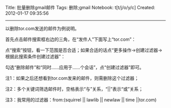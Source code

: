 Title: 批量删除gmail邮件
Tags: 删除;gmail
Notebook: t[t/j/o/y/c]
Created: 2012-01-17 09:35:56

------

以删除tor.com发送的邮件为例说明。

首先点击邮件搜索框右边的三角，在“发件人”下面写上“tor.com”：

 

 

点“搜索”按钮，看一下范围是否合适；如果合适的话点“更多操作->创建过滤器->根据此搜索条件创建过滤器”：

 

 

勾选“删除邮件”和“同时……应用于……个会话”，点“创建过滤器”即可。

 

 

注1：如果之后还想看到tor.com发来的邮件，则需删除这个过滤器；

注2：多个关键词筛选邮件时，空格表示“与”关系，“||”表示“或”关系；

注3：我常用的过滤器：from:(squirrel || lawlib || newlaw || time ||tor.com)